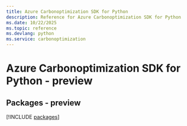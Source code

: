 ```yaml
---
title: Azure Carbonoptimization SDK for Python
description: Reference for Azure Carbonoptimization SDK for Python
ms.date: 10/22/2025
ms.topic: reference
ms.devlang: python
ms.service: carbonoptimization
---
```

# Azure Carbonoptimization SDK for Python - preview
## Packages - preview
[!INCLUDE [packages](carbonoptimization-index.md)]